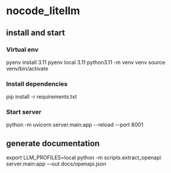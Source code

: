 # nocode_litellm

## install and start
### Virtual env
pyenv install 3.11
pyenv local 3.11
python3.11 -m venv venv
source venv/bin/activate

### Install dependencies
pip install -r requirements.txt 

### Start server
python -m uvicorn server.main:app --reload --port 8001


## generate documentation
export LLM_PROFILES=local
python -m scripts.extract_openapi server.main:app --out docs/openapi.json

